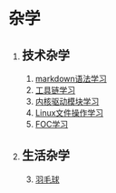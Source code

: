 # 杂学
1. ## 技术杂学
	1. [markdown语法学习](1906/00Markdown语法.md)
	1. [工具链学习](1906/01工具链那些事.md)
	1. [内核驱动模块学习](1906/02内核驱动模块学习.md)
	1. [Linux文件操作学习](1906/03Linux文件操作学习.md)
	2. [FOC学习](1906/04FOC学习.md)
2. ## 生活杂学
	3. [羽毛球](生活枸杞/00羽毛球01.md)


